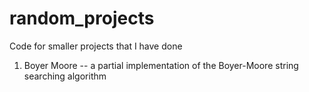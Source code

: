 # random_projects
Code for smaller projects that I have done

1. Boyer Moore -- a partial implementation of the Boyer-Moore string searching algorithm
